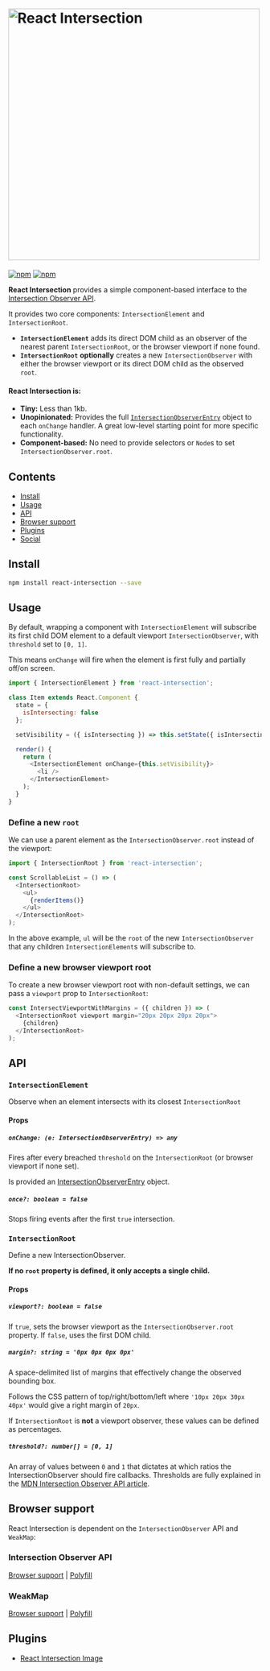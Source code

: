 # <img alt="React Intersection" src="https://user-images.githubusercontent.com/7850794/34434126-db688af8-ec7b-11e7-9527-a7a2c37edc3b.png" width="500">

[![npm](https://img.shields.io/npm/v/react-intersection.svg?style=flat-square)](https://www.npmjs.com/package/react-intersection) [![npm](https://img.shields.io/npm/dm/react-intersection.svg?style=flat-square)](https://www.npmjs.com/package/react-intersection) 

**React Intersection** provides a simple component-based interface to the [Intersection Observer API](https://developer.mozilla.org/en-US/docs/Web/API/Intersection_Observer_API).

It provides two core components: `IntersectionElement` and `IntersectionRoot`.

- **`IntersectionElement`** adds its direct DOM child as an observer of the nearest parent `IntersectionRoot`, or the browser viewport if none found.
- **`IntersectionRoot`** **optionally** creates a new `IntersectionObserver` with either the browser viewport or its direct DOM child as the observed `root`.

#### React Intersection is:

- **Tiny:** Less than 1kb.
- **Unopinionated:** Provides the full [`IntersectionObserverEntry`](https://developer.mozilla.org/en-US/docs/Web/API/IntersectionObserverEntry) object to each `onChange` handler. A great low-level starting point for more specific functionality.
- **Component-based:** No need to provide selectors or `Node`s to set `IntersectionObserver.root`.

## Contents

- [Install](#install)
- [Usage](#usage)
- [API](#api)
- [Browser support](#browser_support)
- [Plugins](#plugins)
- [Social](#social)

## Install

```bash
npm install react-intersection --save
```

## Usage

By default, wrapping a component with `IntersectionElement` will subscribe its first child DOM element to a default viewport `IntersectionObserver`, with `threshold` set to `[0, 1]`.

This means `onChange` will fire when the element is first fully and partially off/on screen.

```javascript
import { IntersectionElement } from 'react-intersection';

class Item extends React.Component {
  state = {
    isIntersecting: false
  };

  setVisibility = ({ isIntersecting }) => this.setState({ isIntersecting });

  render() {
    return (
      <IntersectionElement onChange={this.setVisibility}>
        <li />
      </IntersectionElement>
    );
  }
}
```

### Define a new `root`

We can use a parent element as the `IntersectionObserver.root` instead of the viewport:

```javascript
import { IntersectionRoot } from 'react-intersection';

const ScrollableList = () => (
  <IntersectionRoot>
    <ul>
      {renderItems()}
    </ul>
  </IntersectionRoot>
);
```

In the above example, `ul` will be the `root` of the new `IntersectionObserver` that any children `IntersectionElement`s will subscribe to.

### Define a new browser viewport root

To create a new browser viewport root with non-default settings, we can pass a `viewport` prop to `IntersectionRoot`:

```javascript
const IntersectViewportWithMargins = ({ children }) => (
  <IntersectionRoot viewport margin="20px 20px 20px 20px">
    {children}
  </IntersectionRoot>
);
```

## API

### `IntersectionElement`

Observe when an element intersects with its closest `IntersectionRoot`

#### Props

##### `onChange: (e: IntersectionObserverEntry) => any`

Fires after every breached `threshold` on the `IntersectionRoot` (or browser viewport if none set).

Is provided an [IntersectionObserverEntry](https://developer.mozilla.org/en-US/docs/Web/API/IntersectionObserverEntry) object.

##### `once?: boolean = false`

Stops firing events after the first `true` intersection.

### `IntersectionRoot`

Define a new IntersectionObserver.

**If no `root` property is defined, it only accepts a single child.**

#### Props

##### `viewport?: boolean = false`

If `true`, sets the browser viewport as the `IntersectionObserver.root` property. If `false`, uses the first DOM child.

##### `margin?: string = '0px 0px 0px 0px'`

A space-delimited list of margins that effectively change the observed bounding box.

Follows the CSS pattern of top/right/bottom/left where `'10px 20px 30px 40px'` would give a right margin of `20px`.

If `IntersectionRoot` is **not** a viewport observer, these values can be defined as percentages.

##### `threshold?: number[] = [0, 1]`

An array of values between `0` and `1` that dictates at which ratios the IntersectionObserver should fire callbacks. Thresholds are fully explained in the [MDN Intersection Observer API article](https://developer.mozilla.org/en-US/docs/Web/API/Intersection_Observer_API#Thresholds).

## Browser support

React Intersection is dependent on the `IntersectionObserver` API and `WeakMap`:

### Intersection Observer API

[Browser support](https://developer.mozilla.org/en-US/docs/Web/API/Intersection_Observer_API#Browser_compatibility) | [Polyfill](https://www.npmjs.com/package/intersection-observer)

### WeakMap

[Browser support](https://developer.mozilla.org/en-US/docs/Web/JavaScript/Reference/Global_Objects/WeakMap#Browser_compatibility) | [Polyfill](https://www.npmjs.com/package/weakmap-polyfill)

## Plugins

- [React Intersection Image](https://github.com/drivetribe/react-intersection-image)

